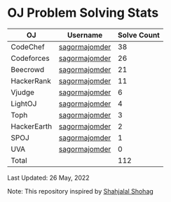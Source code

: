 # OJ Problem Solving Stats


| OJ | Username | Solve Count |
| -- | -------- | ----------- |
| CodeChef | [sagormajomder](https://www.codechef.com/users/sagormajomder) | 38 |
| Codeforces | [sagormajomder](https://codeforces.com/profile/sagormajomder) | 26 |
| Beecrowd | [sagormajomder](https://www.beecrowd.com.br/judge/en/profile/362765) | 21 |
| HackerRank | [sagormajomder](https://www.hackerrank.com/sagormajomder) | 11 |
| Vjudge | [sagormajomder](https://vjudge.net/user/sagormajomder) | 6 |
| LightOJ | [sagormajomder](https://lightoj.com/user/sagormajomder) | 4 | 
| Toph | [sagormajomder](https://toph.co/u/sagormajomder) | 3 |
| HackerEarth | [sagormajomder](https://www.hackerearth.com/@sagormajomder) | 2 |
| SPOJ | [sagormajomder](https://www.spoj.com/users/sagormajomder/) | 1 | 
| UVA | [sagormajomder](https://onlinejudge.org/index.php?option=com_comprofiler&Itemid=3) | 0 |
| Total | | 112 |

Last Updated: 26 May, 2022

Note: This repository inspired by [Shahjalal Shohag](https://github.com/ShahjalalShohag)